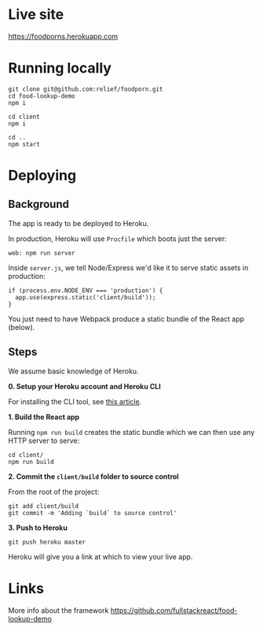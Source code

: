 # Live site 

https://foodporns.herokuapp.com

# Running locally

```
git clone git@github.com:relief/foodporn.git
cd food-lookup-demo
npm i

cd client
npm i

cd ..
npm start
```

# Deploying

## Background

The app is ready to be deployed to Heroku.

In production, Heroku will use `Procfile` which boots just the server:

```
web: npm run server
```

Inside `server.js`, we tell Node/Express we'd like it to serve static assets in production:

```
if (process.env.NODE_ENV === 'production') {
  app.use(express.static('client/build'));
}
```

You just need to have Webpack produce a static bundle of the React app (below).

## Steps

We assume basic knowledge of Heroku.

**0. Setup your Heroku account and Heroku CLI**

For installing the CLI tool, see [this article](https://devcenter.heroku.com/articles/heroku-command-line).

**1. Build the React app**

Running `npm run build` creates the static bundle which we can then use any HTTP server to serve:

```
cd client/
npm run build
```

**2. Commit the `client/build` folder to source control**

From the root of the project:

```
git add client/build
git commit -m 'Adding `build` to source control'
```

**3. Push to Heroku**

```
git push heroku master
```

Heroku will give you a link at which to view your live app.

# Links

More info about the framework https://github.com/fullstackreact/food-lookup-demo
